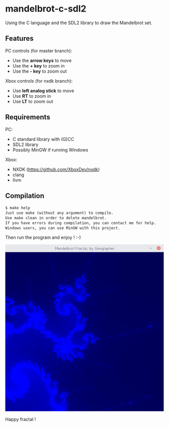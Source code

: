 # mandelbrot-c-sdl2

Using the C language and the SDL2 library to draw the Mandelbrot set.

## Features

PC controls (for master branch):
* Use the **arrow keys** to move
* Use the **+ key** to zoom in
* Use the **- key** to zoom out

Xbox controls (for nxdk branch):

* Use **left analog stick** to move
* Use **RT** to zoom in
* Use **LT** to zoom out

## Requirements

PC:
* C standard library with (G)CC
* SDL2 library
* Possibly MinGW if running Windows

Xbox:
* NXDK (https://github.com/XboxDev/nxdk)
* clang
* llvm

## Compilation

```
$ make help
Just use make (without any argument) to compile.
Use make clean in order to delete mandelbrot.
If you have errors during compilation, you can contact me for help.
Windows users, you can use MinGW with this project.
```

Then run the program and enjoy ! :-)

![screenshot](screenshot.png "This is beautiful...")

Happy fractal !
